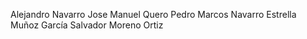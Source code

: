 Alejandro Navarro
Jose Manuel Quero
Pedro Marcos Navarro 
Estrella Muñoz García
Salvador Moreno Ortiz
